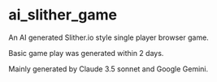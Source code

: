 # ai_slither_game
An AI generated Slither.io style single player browser game. 

Basic game play was generated within 2 days.

Mainly generated by Claude 3.5 sonnet and Google Gemini.
